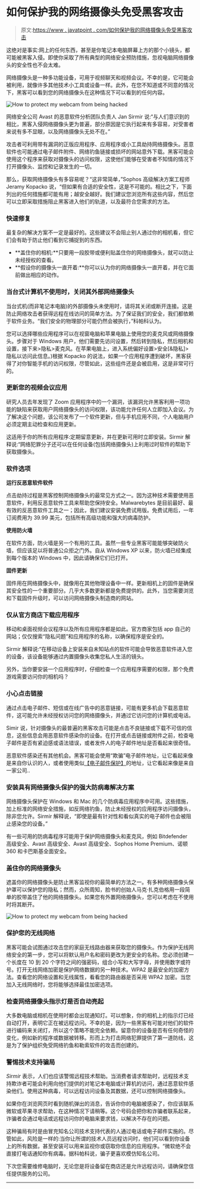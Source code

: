 # 如何保护我的网络摄像头免受黑客攻击

> 原文:[https://www . javatpoint . com/如何保护我的网络摄像头免受黑客攻击](https://www.javatpoint.com/how-to-protect-my-webcam-from-being-hacked)

这绝对是事实:网上的任何东西，甚至是你笔记本电脑屏幕上方的那个小镜头，都可能被黑客入侵。即使你采取了所有典型的网络安全预防措施，忽视电脑网络摄像头的安全性也不会太难。

网络摄像头是一种多功能设备，可用于视频聊天和视频会议。不幸的是，它可能会被利用，就像许多其他技术小工具或设备一样。此外，在您不知道或不同意的情况下，黑客可以看到您的网络摄像头在这种情况下可以看到的任何内容。

![How to protect my webcam from being hacked](../Images/fe670ce8d158403c8282c862ddbb40cf.png)

网络安全公司 Avast 的恶意软件分析团队负责人 Jan Sirmir 说:“与人们意识到的相比，黑客入侵网络摄像头更为普遍，部分原因是它执行起来有多容易，对受害者来说有多不显眼，以及网络摄像头无处不在。”

攻击者可利用带有漏洞的正版应用程序、应用程序或小工具劫持网络摄像头。恶意软件也可能通过电子邮件附件、网络钓鱼链接或损坏的网站意外下载。黑客可能会使用这个程序来获取对摄像头的访问权限，这使他们能够在受害者不知情的情况下打开摄像头、监控和记录发生的一切。

那么，获取网络摄像头有多容易呢？“这非常简单，”Sophos 高级解决方案工程师 Jeramy Kopacko 说，“但如果有合适的安全性，这是不可能的。相比之下，下面列出的任何措施都可能有用；越安全越好。我们建议您浏览所有这些内容，然后您可以立即采取措施阻止黑客进入他们的轨道，以及最符合您需求的方法。

### 快速修复

最复杂的解决方案不一定是最好的。这些建议不会阻止别人通过你的相机看，但它们会有助于防止他们看到它捕捉到的东西。

*   **盖住你的相机:**只要用一段胶带或便利贴盖住你的网络摄像头，就可以防止未经授权的查看。
*   **假设你的摄像头一直开着:**你可以认为你的网络摄像头一直开着，并在它面前做出相应的动作。

### 当台式计算机不使用时，关闭其外部网络摄像头

当台式机(而非笔记本电脑)的外部摄像头未使用时，请将其关闭或断开连接。这是防止网络攻击者获得远程在线访问的简单方法。为了保证我们的安全，我们都依赖于软件业务。“我们安全的物理部分可能仍然会被执行，”科帕科认为。

您可以选择哪些应用程序可以在视窗电脑和苹果电脑上使用您的麦克风或网络摄像头。步骤对于 Windows 用户，他们需要先访问设置，然后转到隐私，然后相机和设置，接下来>隐私>麦克风。在苹果电脑上，进入系统偏好设置>安全[&隐私]>隐私以访问此信息。)根据 Kopacko 的说法，如果一个应用程序遭到破坏，黑客获得了对你智能手机的访问权限，尽管如此，这些组件还是会被启用，这是非常可行的。

### 更新您的视频会议应用

研究人员去年发现了 Zoom 应用程序中的一个漏洞，该漏洞允许黑客利用一项功能的缺陷来获取用户网络摄像头的访问权限，该功能允许任何人立即加入会议。为了解决这个问题，该公司发布了一个软件更新，但与手机应用不同，个人电脑用户必须定期主动检查和应用更新。

这适用于你的所有应用程序:定期留意更新，并在更新可用时立即安装。Sirmir 解释说:“网络犯罪分子还可以在任何设备(包括网络摄像头)上利用过时软件的帮助下获取摄像头。

### 软件选项

**运行反恶意软件软件**

点击劫持过程是黑客控制网络摄像头的最常见方式之一。因为这种技术需要使用恶意软件，利用反恶意软件工具来帮助您保持安全。Malwarebytes 是目前最好、最有效的反恶意软件工具之一；因此，我们建议安装免费试用版。免费试用后，一年订阅费用为 39.99 美元，包括所有高级功能和强大的病毒防护。

**使用防火墙**

在软件方面，防火墙是另一个有用的工具。虽然一些专业黑客可能能够突破防火墙，但应该足以将普通公众拒之门外。自从 Windows XP 以来，防火墙已经集成到每个版本的 Windows 中，因此请确保它们已打开。

**固件更新**

固件用在网络摄像头中，就像用在其他物理设备中一样。更新相机上的固件是确保其安全性的一个重要部分。几乎大多数更新都是免费提供的。此外，当您需要浏览和下载固件升级时，可以访问网络摄像头制造商的网站。

### 仅从官方商店下载应用程序

移动和桌面视频会议程序以及所有应用程序都是如此。官方商家包括 app 自己的网站；仅仅搜索“隐私问题”和应用程序的名称，以确保程序是安全的。

Sirmir 解释说:“在移动设备上安装来自未知站点的软件可能会导致恶意软件进入您的设备，该设备能够通过内置摄像头收集您私人生活的镜头。

另外，当你要安装一个应用程序时，仔细检查一个应用程序需要的权限，那个免费游戏需要访问你的相机吗？

### 小心点击链接

通过点击电子邮件、短信或在线广告中的恶意链接，可能有更多机会下载恶意软件，这可能允许未经授权访问您的网络摄像头，并通过它访问您的计算机或电话。

Simir 说，针对摄像头的最普遍的黑客攻击可能是点击不良链接或下载不可信的信息，这些信息会用恶意软件感染你的设备。在打开或点击链接或附件之前，检查电子邮件是否有紧迫感或语法错误，或者发件人的电子邮件地址是否看起来很奇怪。

恶意软件感染还有其他机会。黑客可能会使用“欺骗”电子邮件地址，让它看起来像是来自你认识的人，或者使用类似[【电子邮件保护】](/cdn-cgi/l/email-protection)的地址，让它看起来像是来自一家公司..

### 安装具有网络摄像头保护的强大防病毒解决方案

网络摄像头保护在 Windows 和 Mac 的几个防病毒应用程序中可用。这些措施，加上标准的网络安全措施，如反网络钓鱼，防止未经授权的应用程序访问摄像头，除非您允许。Sirmir 解释说，“即使是最有针对性和看似真实的电子邮件也会被阻止感染您的设备。”

有一些可用的防病毒程序可能用于保护网络摄像头和麦克风，例如 Bitdefender 高级安全、Avast 高级安全、Avast 高级安全、Sophos Home Premium、诺顿 360 和卡巴斯基全面安全。

### 盖住你的网络摄像头

遮盖你的网络摄像头是防止黑客监视你的最简单的方法之一。有多种网络摄像头保护罩可以保护您的隐私；然而，众所周知，脸书的创始人马克·扎克伯格用一段简单的胶带盖住了他的网络摄像头。如果您有外置网络摄像头，您可以考虑在不使用时将其断开。

![How to protect my webcam from being hacked](../Images/4231e5951e77fad27bbc270432ae77c7.png)

### 保护您的无线网络

黑客可能会试图通过攻击您的家庭无线路由器来获取您的摄像头。作为保护无线网络安全的第一步，您可以将默认用户名和密码更改为更安全的名称。您必须创建一个长度在 10 到 20 个字符之间的强密码，组合小写和大写字母，并使用数字或符号。打开无线网络加密是保护网络数据的另一种技术。WPA2 是最安全的加密方法。查看您的网络设置和无线属性，看看您的路由器是否采用 WPA2 加密。当您加入无线网络时，您将能够选择最佳加密选项。

### 检查网络摄像头指示灯是否自动亮起

大多数电脑或相机在使用时都会出现通知灯。可以想象，你的相机上的指示灯已经自动打开，表明它正在被远程访问。不幸的是，因为一些黑客有可能对他们的软件进行编码来关闭灯，所以这个策略不能完全依赖。留意你的设备是否有任何奇怪的变化，例如新的程序或数据被转移。形而上为打击网络犯罪提供了第一道防线，这是为了保护组织免受网络钓鱼和勒索软件的攻击而创建的。

### 警惕技术支持骗局

*Sirmir* 表示，人们也应该警惕远程技术帮助。当消费者请求帮助时，远程技术支持欺诈者可能会利用向他们提供的对笔记本电脑或计算机的访问，通过恶意软件感染他们。使用这种病毒，可以远程访问设备及其数据，还可以控制网络摄像头。

如果你在浏览网页时看到随机弹出的消息，告诉你你的电脑被感染了，你应该联系微软或苹果寻求帮助，在这种情况下请稍等。这个号码会把你和诈骗者联系起来，诈骗者会通过电话或远程访问你的电脑来要求钱，以解决不存在的问题。

这种骗局有时是由冒充知名公司技术支持代表的人通过电话或电子邮件实施的。尽管如此，风险是一样的:当你让所谓的技术人员远程访问时，他们可以看到你设备上的所有数据，甚至安装可以用来监视你或窃取你信息的应用程序。“微软绝不会直接打电话通知你有病毒。据科帕科说，骗子更喜欢模仿知名公司。

下次您需要维修电脑时，无论您是将设备留在商店还是允许远程访问，请确保您信任提供服务的公司。

* * *
